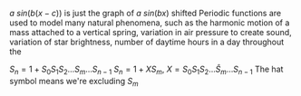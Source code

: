 $a \ sin\Big(b(x-c)\Big)$ is just the graph of $a \ sin(bx)$ shifted 
Periodic functions are used to model many natural phenomena, such as the 
harmonic motion of a mass attached to a vertical spring, variation in air pressure to create sound, variation of star brightness, number of daytime hours in a day throughout the 

$S_n=1+S_0S_1S_2\dots S_m \dots S_{n-1}$
$S_n=1+XS_m, \ X=S_0S_1S_2\dots \hat{S}_m \dots S_{n-1}$
The hat symbol means we're excluding $S_m$
